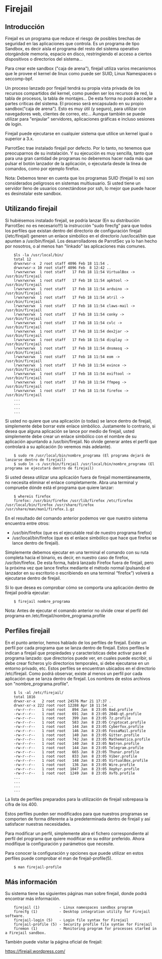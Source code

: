 # Firejail

## Introducción

Firejail es un programa que reduce el riesgo de posibles brechas de seguridad en las aplicaciones que controla. Es un programa de tipo Sandbox, es decir aísla el programa del resto del sistema operativo otorgándole memoria, espacio en disco, restringiendo el acceso a ciertos dispositivos o directorios del sistema...

Para crear este sandbox ("caja de arena"), firejail utiliza varios mecanismos que le provee el kernel de linux como puede ser SUID, Linux Namespaces o seccomp-bpf.

Un proceso lanzado por firejail tendrá su propia vista privada de los recursos compartidos del kernel, como pueden ser los recursos de red, la tabla de procesos, la tabla de montajes... De esta forma no podrá acceder a partes críticas del sistema. El proceso será encapsulado en su propio sandbox("caja de arena"). Esto es muy útil (y seguro), para utilizar con navegadores web, clientes de correo, etc... Aunque también se puede utilizar para "enjaular" servidores, aplicaciones gráficas e incluso sesiones de login.

Firejail puede ejecutarse en cualquier sistema que utilice un kernel igual o superior a 3.x.

ParrotSec trae instalado firejail por defecto. Por lo tanto, no tenemos que preocuparnos de su instalación. Y su ejecución es muy sencilla, tanto que para una gran cantidad de programas no deberemos hacer nada más que pulsar el botón lanzador de la aplicación, o ejecutarla desde la línea de comandos, como por ejemplo firefox.


Nota: Debemos tener en cuenta que los programas SUID (firejail lo es) son considerados peligrosos en sistemas multiusuario. Si usted tiene un servidor lleno de usuarios conectándose por ssh, lo mejor que puede hacer es desinstalar este sandbox.



## Utilizando firejail

Si hubiésemos instalado firejail, se podría lanzar (En su distribución ParrotSec no es necesario!!!) la instrucción "sudo firecfg" para que todos los perfiles que existan dentro del directorio de configuración firejail (/etc/firejail) generen un enlace simbólico en el directorio /usr/local/bin que apunten a /usr/bin/firejail. Los desarrolladores de ParrotSec ya lo han hecho por nosotros, o al menos han "linkado" las aplicaciones más comunes.

        $ls -la /usr/local/bin/
        total 12
        drwxrwsr-x  2 root staff 4096 Feb 18 11:54 .
        drwxrwsr-x 10 root staff 4096 Feb  8 12:42 ..
        lrwxrwxrwx  1 root staff   17 Feb 18 11:54 VirtualBox -> /usr/bin/firejail
        lrwxrwxrwx  1 root staff   17 Feb 18 11:54 apktool -> /usr/bin/firejail
        lrwxrwxrwx  1 root staff   17 Feb 18 11:54 arduino -> /usr/bin/firejail
        lrwxrwxrwx  1 root staff   17 Feb 18 11:54 atril -> /usr/bin/firejail
        lrwxrwxrwx  1 root staff   17 Feb 18 11:54 claws-mail -> /usr/bin/firejail
        lrwxrwxrwx  1 root staff   17 Feb 18 11:54 conky -> /usr/bin/firejail
        lrwxrwxrwx  1 root staff   17 Feb 18 11:54 cvlc -> /usr/bin/firejail
        lrwxrwxrwx  1 root staff   17 Feb 18 11:54 dex2jar -> /usr/bin/firejail
        lrwxrwxrwx  1 root staff   17 Feb 18 11:54 display -> /usr/bin/firejail
        lrwxrwxrwx  1 root staff   17 Feb 18 11:54 dnsmasq -> /usr/bin/firejail
        lrwxrwxrwx  1 root staff   17 Feb 18 11:54 eom -> /usr/bin/firejail
        lrwxrwxrwx  1 root staff   17 Feb 18 11:54 evince -> /usr/bin/firejail
        lrwxrwxrwx  1 root staff   17 Feb 18 11:54 exiftool -> /usr/bin/firejail
        lrwxrwxrwx  1 root staff   17 Feb 18 11:54 ffmpeg -> /usr/bin/firejail
        lrwxrwxrwx  1 root staff   17 Feb 18 11:54 firefox -> /usr/bin/firejail
        ...
        ...
        ...
        ...




Si usted no quiere que una aplicación (o todas) se lance dentro de firejail, simplemente debe borrar este enlace simbólico. Justamente lo contrario, si desea que alguna aplicación se lance por medio de firejail, usted simplemente debe crear un enlace simbólico con el nombre de su aplicación apuntando a /usr/bin/firejail. No olvide generar antes el perfil que controlará a su aplicación (lo veremos más adelante).

        $ sudo rm /usr/local/bin/nombre_programa (El programa dejará de lanzarse dentro de firejail)
        $ sudo ln -s /usr/bin/firejail /usr/local/bin/nombre_programa (El programa se ejecutará dentro de firejail)

Si usted desea utilizar una aplicación fuera de firejail momentáneamente, no necesita eliminar el enlace completamente. Abra una terminal y compruebe dónde está el programa que quiere lanzar:

        $ whereis firefox
        firefox: /usr/bin/firefox /usr/lib/firefox /etc/firefox /usr/local/bin/firefox /usr/share/firefox /usr/share/man/man1/firefox.1.gz

En el resultado del comando anterior podemos ver que nuestro sistema encuentra entre otros: 
-	/usr/bin/firefox (que es el ejecutable real de nuestro programa firefox) 
-	/usr/local/bin/firefox (que es el enlace simbólico que hace que firefox se lance dentro de firejail). 

Simplemente debemos ejecutar en una terminal el comando con su ruta completa hacia el binario, es decir, en nuestro caso de firefox, /usr/bin/firefox. De esta forma, habrá lanzado Firefox fuera de firejail, pero la próxima vez que lance firefox mediante el método normal (pulsando el lanzador en su escritorio o escribiendo en una terminal “firefox”) volverá a ejecutarse dentro de firejail. 

Si lo que desea es comprobar cómo se comporta una aplicación dentro de firejail podría ejecutar:

        $ firejail nombre_programa

Nota: Antes de ejecutar el comando anterior no olvide crear el perfil del programa en /etc/firejail/nombre_programa.profile


## Perfiles firejail

En el punto anterior, hemos hablado de los perfiles de firejail. Existe un perfil por cada programa que se lanza dentro de firejail. Estos perfiles le indican a firejail que propiedades y características debe activar para el programa lanzado: que directorios puede ver, en cuales puede escribir, si debe crear ficheros y/o directorios temporales, si debe ejecutarse en un entorno privado, etc. Estos perfiles se encuentran ubicados en el directorio /etc/firejail. Como podrá observar, existe al menos un perfil por cada aplicación que se lanza dentro de firejail. Los nombres de estos archivos son "nombre_programa.profile".


        $ ls -al /etc/firejail/
        total 1816
        drwxr-xr-x   2 root root 24576 Mar 21 17:37 .
        drwxr-xr-x 222 root root 12288 Apr 18 11:54 ..
        -rw-r--r--   1 root root   894 Jan  8 23:05 0ad.profile
        -rw-r--r--   1 root root   691 Jan  8 23:05 2048-qt.profile
        -rw-r--r--   1 root root   399 Jan  8 23:05 7z.profile
        -rw-r--r--   1 root root   583 Jan  8 23:05 Cryptocat.profile
        -rw-r--r--   1 root root   144 Jan  8 23:05 Cyberfox.profile
        -rw-r--r--   1 root root   146 Jan  8 23:05 FossaMail.profile
        -rw-r--r--   1 root root   140 Jan  8 23:05 Gitter.profile
        -rw-r--r--   1 root root   742 Jan  8 23:05 Mathematica.profile
        -rw-r--r--   1 root root   140 Jan  8 23:05 Natron.profile
        -rw-r--r--   1 root root   144 Jan  8 23:05 Telegram.profile
        -rw-r--r--   1 root root   665 Jan  8 23:05 Thunar.profile
        -rw-r--r--   1 root root   833 Jan  8 23:05 Viber.profile
        -rw-r--r--   1 root root   148 Jan  8 23:05 VirtualBox.profile
        -rw-r--r--   1 root root   136 Jan  8 23:05 Wire.profile
        -rw-r--r--   1 root root  1047 Jan  8 23:05 Xephyr.profile
        -rw-r--r--   1 root root  1249 Jan  8 23:05 Xvfb.profile
        ...
        ...
        ...
        ...

La lista de perfiles preparados para la utilización de firejail sobrepasa la cifra de los 400. 

Estos perfiles pueden ser modificados para que nuestros programas se comporten de forma diferente a la predeterminada dentro de firejail y así satisfacer nuestras necesidades.

Para modificar un perfil, simplemente abra el fichero correspondiente al perfil del programa que quiere modificar en su editor preferido. Ahora modifique la configuración y parámetros que necesite.

Para conocer la configuración y opciones que puede utilizar en estos perfiles puede comprobar el man de firejail-profile(5).

        $ man firejail-profile



## Más información

Su sistema tiene las siguientes páginas man sobre firejail, donde podrá encontrar más información.

        firejail (1)         - Linux namespaces sandbox program
        firecfg (1)          - Desktop integration utility for Firejail software.
        firejail-login (5)   - Login file syntax for Firejail
        firejail-profile (5) - Security profile file syntax for Firejail
        firemon (1)          - Monitoring program for processes started in a Firejail sandbox.



También puede visitar la página oficial de firejail:

https://firejail.wordpress.com/

